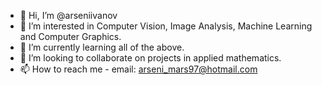 - 👋 Hi, I’m @arseniivanov
- 👀 I’m interested in Computer Vision, Image Analysis, Machine Learning and Computer Graphics.
- 🌱 I’m currently learning all of the above.
- 💞️ I’m looking to collaborate on projects in applied mathematics.
- 📫 How to reach me - email: arseni_mars97@hotmail.com

<!---
arseniivanov/arseniivanov is a ✨ special ✨ repository because its `README.md` (this file) appears on your GitHub profile.
You can click the Preview link to take a look at your changes.
--->
